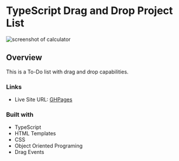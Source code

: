 # TypeScript Drag and Drop Project List

<img src="/screenshots/calc.png" alt="screenshot of calculator" title="Screenshot">


 

## Overview

This is a To-Do list with drag and drop capabilities.


### Links

- Live Site URL: [GHPages](https://emday4prez.github.io/drag-and-drop/)



### Built with
- TypeScript
- HTML Templates
- CSS
- Object Oriented Programing 
- Drag Events